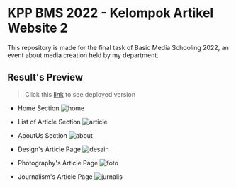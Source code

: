 # KPP BMS 2022 - Kelompok Artikel Website 2

This repository is made for the final task of Basic Media Schooling 2022, an event about media creation held by my department.

## Result's Preview

> Click this [link](https://yannnshafaw.github.io/kpp-bms-2022) to see deployed version

- Home Section
![home](https://user-images.githubusercontent.com/90663569/210125238-ecef8b41-1c63-4189-9003-f58c6a291459.png)

- List of Article Section
![article](https://user-images.githubusercontent.com/90663569/210125243-003a10de-50e7-46c6-bf8d-1315fa56ee9e.png)

- AboutUs Section
![about](https://user-images.githubusercontent.com/90663569/210125245-f9542e17-eb93-4365-9e60-947c274fd47f.png)

- Design's Article Page
![desain](https://user-images.githubusercontent.com/90663569/210125272-978c34a1-6f39-49a7-8412-9b55628f0d6a.png)

- Photography's Article Page
![foto](https://user-images.githubusercontent.com/90663569/210125279-25cc8c70-7660-4583-9e0e-b2ac81e45c70.png)

- Journalism's Article Page
![jurnalis](https://user-images.githubusercontent.com/90663569/210125295-b61e18fe-2962-49ae-ac70-bf3e2ce303f7.png)
